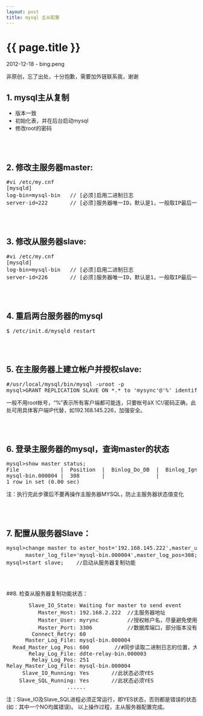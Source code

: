 ```yaml
---
layout: post
title: mysql 主从配置
---
```


{{ page.title }}
================

<p class="meta">2012-12-18 - bing.peng</p>

<p class="note">非原创，忘了出处，十分抱歉，需要加外链联系我，谢谢</p>

## 1. mysql主从复制

* 版本一致
* 初始化表，并在后台启动mysql
* 修改root的密码   

<br/><br/> 

## 2. 修改主服务器master:

<pre class="terminal">
#vi /etc/my.cnf
[mysqld]
log-bin=mysql-bin   // [必须]启用二进制日志
server-id=222       // [必须]服务器唯一ID，默认是1，一般取IP最后一段
</pre>

<br /><br />

## 3. 修改从服务器slave:

<pre class="terminal">
#vi /etc/my.cnf
[mysqld]
log-bin=mysql-bin   // [必须]启用二进制日志
server-id=226       // [必须]服务器唯一ID，默认是1，一般取IP最后一段
</pre>

<br /><br />

## 4. 重启两台服务器的mysql

<pre class="terminal">
$ /etc/init.d/mysqld restart
</pre>

<br /><br />

## 5. 在主服务器上建立帐户并授权slave:

<pre class="terminal">
#/usr/local/mysql/bin/mysql -uroot -p
mysql>GRANT REPLICATION SLAVE ON *.* to 'mysync'@'%' identified by 'q123456';
</pre>

一般不用root帐号，“%”表示所有客户端都可能连，只要帐号ãX !C!/密码正确，此处可用具体客户端IP代替，如192.168.145.226，加强安全。

<br /><br />

## 6. 登录主服务器的mysql，查询master的状态

<pre class="terminal">
mysql>show master status;
File             |  Position  |  Binlog_Do_DB  |  Binlog_Ignore_DB
mysql-bin.000004 |  308       |                | 
1 row in set (0.00 sec)
</pre>

注：执行完此步骤后不要再操作主服务器MYSQL，防止主服务器状态值变化

<br /><br />

## 7. 配置从服务器Slave：

<pre class="terminal">
mysql>change master to aster_host='192.168.145.222',master_user='tb',master_password='q123456',
      master_log_file='mysql-bin.000004',master_log_pos=308;   //注意不要断开，“308”无单引号
mysql>start slave;    //启动从服务器复制功能
</pre>

<br /><br />

##8. 检查从服务器复制功能状态：

<pre class="terminal">
       Slave_IO_State: Waiting for master to send event
          Master_Host: 192.168.2.222  //主服务器地址
          Master_User: myrync         //授权帐户名，尽量避免使用root
          Master_Port: 3306           //数据库端口，部分版本没有此行
        Connect_Retry: 60
      Master_Log_File: mysql-bin.000004
  Read_Master_Log_Pos: 600        //#同步读取二进制日志的位置，大于等于>=Exec_Master_Log_Pos
       Relay_Log_File: ddte-relay-bin.000003
        Relay_Log_Pos: 251
Relay_Master_Log_File: mysql-bin.000004
     Slave_IO_Running: Yes       //此状态必须YES
    Slave_SQL_Running: Yes       //此状态必须YES
                   ......
</pre>

注：Slave_IO及Slave_SQL进程必须正常运行，即YES状态，否则都是错误的状态(如：其中一个NO均属错误)。
以上操作过程，主从服务器配置完成。

